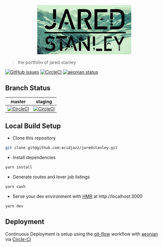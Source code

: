 
<p align="center">
  <img src="https://github.com/acidjazz/jaredstanley/blob/master/static/jared.jpg" width="300" alt="jared stanley"/>
</p>

> the portfolio of jared stanley


[![GitHub issues](https://img.shields.io/github/issues/acidjazz/jaredstanley.svg)](https://github.com/acidjazz/jaredstanley/issues)
[![CircleCI](https://img.shields.io/circleci/project/github/acidjazz/jaredstanley.svg)](https://circleci.com/gh/acidjazz/jaredstanley/)
[![aeonian status](https://img.shields.io/badge/%C3%A6onian-deployed-green.svg)](https://github.com/acidjazz/aeonian)
<a href="https://github.com/nuxt/nuxt.js/"><img src="https://img.shields.io/badge/nuxt.js-v2.8.1-800080.svg?style=flat-square" alt=""/></a>

## Branch Status

master | staging
--- | ---
[![CircleCI](https://circleci.com/gh/acidjazz/jaredstanley/tree/master.svg?style=shield)](https://circleci.com/gh/acidjazz/jaredstanley/tree/master) | [![CircleCI](https://circleci.com/gh/acidjazz/jaredstanley/tree/staging.svg?style=shield)](https://circleci.com/gh/acidjazz/jaredstanley/tree/staging)

## Local Build Setup
* Clone this repository 
```bash
git clone git@github.com:acidjazz/jaredstanley.git
```
* Install dependencies
```bash
yarn install
```
* Generate routes and lever job listings
```bash
yarn cash
```
* Serve your dev environment with [HMR](https://webpack.github.io/docs/hot-module-replacement.html) at http://localhost:3000
```bash
yarn dev
```

## Deployment
Continuous Deployment is setup using the [git-flow](http://nvie.com/posts/a-successful-git-branching-model/) workflow with [aeonian](https://github.com/acidjazz/aeonian) via [Circle-CI](https://circleci.com/gh/oneconcern/oneconcern)
